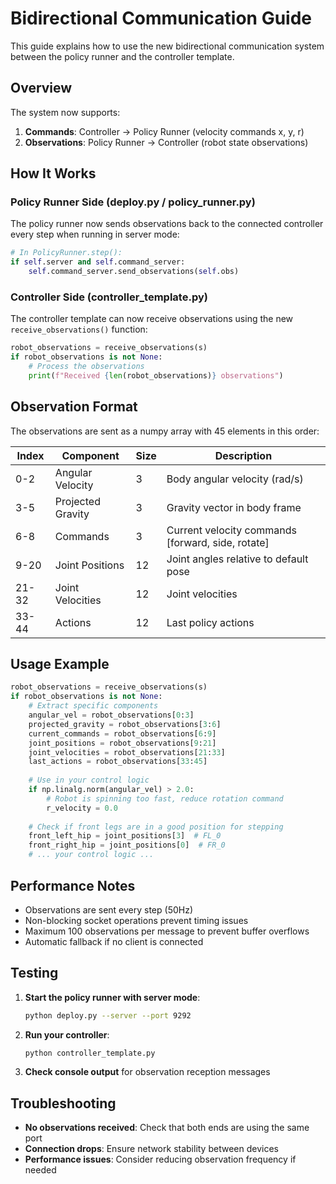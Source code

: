 # Bidirectional Communication Guide

This guide explains how to use the new bidirectional communication system between the policy runner and the controller template.

## Overview

The system now supports:
1. **Commands**: Controller → Policy Runner (velocity commands x, y, r)
2. **Observations**: Policy Runner → Controller (robot state observations)

## How It Works

### Policy Runner Side (deploy.py / policy_runner.py)

The policy runner now sends observations back to the connected controller every step when running in server mode:

```python
# In PolicyRunner.step():
if self.server and self.command_server:
    self.command_server.send_observations(self.obs)
```

### Controller Side (controller_template.py)

The controller template can now receive observations using the new `receive_observations()` function:

```python
robot_observations = receive_observations(s)
if robot_observations is not None:
    # Process the observations
    print(f"Received {len(robot_observations)} observations")
```

## Observation Format

The observations are sent as a numpy array with 45 elements in this order:

| Index | Component         | Size | Description                                       |
| ----- | ----------------- | ---- | ------------------------------------------------- |
| 0-2   | Angular Velocity  | 3    | Body angular velocity (rad/s)                     |
| 3-5   | Projected Gravity | 3    | Gravity vector in body frame                      |
| 6-8   | Commands          | 3    | Current velocity commands [forward, side, rotate] |
| 9-20  | Joint Positions   | 12   | Joint angles relative to default pose             |
| 21-32 | Joint Velocities  | 12   | Joint velocities                                  |
| 33-44 | Actions           | 12   | Last policy actions                               |

## Usage Example

```python
robot_observations = receive_observations(s)
if robot_observations is not None:
    # Extract specific components
    angular_vel = robot_observations[0:3]
    projected_gravity = robot_observations[3:6] 
    current_commands = robot_observations[6:9]
    joint_positions = robot_observations[9:21]
    joint_velocities = robot_observations[21:33]
    last_actions = robot_observations[33:45]
    
    # Use in your control logic
    if np.linalg.norm(angular_vel) > 2.0:
        # Robot is spinning too fast, reduce rotation command
        r_velocity = 0.0
    
    # Check if front legs are in a good position for stepping
    front_left_hip = joint_positions[3]  # FL_0
    front_right_hip = joint_positions[0]  # FR_0
    # ... your control logic ...
```

## Performance Notes

- Observations are sent every step (50Hz)
- Non-blocking socket operations prevent timing issues
- Maximum 100 observations per message to prevent buffer overflows
- Automatic fallback if no client is connected

## Testing

1. **Start the policy runner with server mode**:
   ```bash
   python deploy.py --server --port 9292
   ```

2. **Run your controller**:
   ```bash
   python controller_template.py
   ```

3. **Check console output** for observation reception messages

## Troubleshooting

- **No observations received**: Check that both ends are using the same port
- **Connection drops**: Ensure network stability between devices
- **Performance issues**: Consider reducing observation frequency if needed
